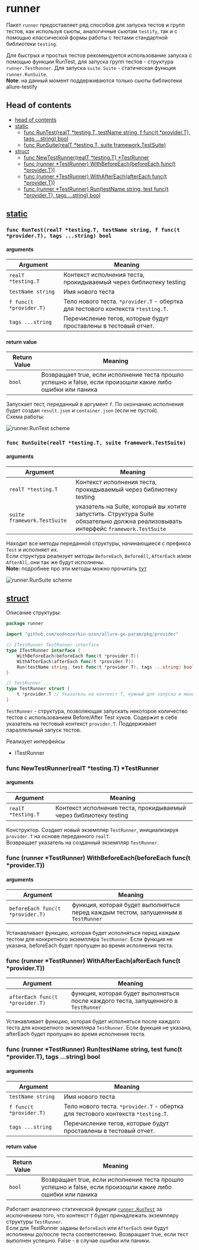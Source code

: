 # runner

Пакет `runner` предоставляет ряд способов для запуска тестов и групп тестов, как используя сьюты, аналогичные
сьютам `testify`, так и с помощью классической формы работы с тестами стандартной библиотеки `testing`.

Для быстрых и простых тестов рекомендуется использование запуска с помощью функции RunTest, для запуска групп тестов -
структура `runner.TestRunner`. Для запуска `suite.Suite` - статическая функция `runner.RunSuite`.<br>
**Note**: на данный момент поддерживаются только сьюты библиотеки allure-testify

## Head of contents

- [head of contents](#head-of-contents)
- [static](#static)
    - [func RunTest(realT *testing.T, testName string, f func(t *provider.T), tags ...string) bool](#func-runtestrealt-testingt-testname-string-f-funct-providert-tags-string-bool)
    - [func RunSuite(realT *testing.T, suite framework.TestSuite)](#func-runsuiterealt-testingt-suite-frameworktestsuite)
- [struct](#struct)
    - [func NewTestRunner(realT *testing.T) *TestRunner](#func-newtestrunnerrealt-testingt-testrunner)
    - [func (runner *TestRunner) WithBeforeEach(beforeEach func(t *provider.T))](#func-runner-testrunner-withbeforeeachbeforeeach-funct-providert)
    - [func (runner *TestRunner) WithAfterEach(afterEach func(t *provider.T))](#func-runner-testrunner-withaftereachaftereach-funct-providert)
    - [func (runner *TestRunner) Run(testName string, test func(t *provider.T), tags ...string) bool](#func-runner-testrunner-runtestname-string-test-funct-providert-tags-string-bool)

## [static](static.go)

### `func RunTest(realT *testing.T, testName string, f func(t *provider.T), tags ...string) bool`

#### arguments

| Argument | Meaning |
|---|---|
|`realT *testing.T`|Контекст исполнения теста, прокидываемый через библиотеку testing|
|`testName string`|Имя нового теста|
|`f func(t *provider.T)`|Тело нового теста. `*provider.T` - обертка для тестового контекста `*testing.T`.|
|`tags ...string`|Перечисление тегов, которые будут проставлены в тестовый отчет.|

#### return value

| Return Value | Meaning |
|---|---|
|`bool`|Возвращает true, если исполнение теста прошло успешно и false, если произошли какие либо ошибки или паника|

Запускает тест, переданный в аргумент `f`. По окончанию исполнения будет создан `result.json` и `container.json` (если
не пустой). <br>
Схема работы:

![](../../../.resources/scheme_runnerRunTest.png "runner.RunTest scheme")

### `func RunSuite(realT *testing.T, suite framework.TestSuite)`

#### arguments

| Argument | Meaning |
|---|---|
|`realT *testing.T`|Контекст исполнения теста, прокидываемый через библиотеку testing|
|`suite framework.TestSuite`|указатель на Suite, который вы хотите запустить. Структура Suite обязательно должна реализовывать интерфейс `framework.TestSuite`|

Находит все методы переданной структуры, начинающиеся с префикса `Test` и исполняет их. <br>
Если структура реализует методы `BeforeEach`, `BeforeAll`, `AfterEach` и/или `AfterAll`, они так же будут
исполнены. <br>
**Note:** подробнее про эти методы можно прочитать [тут](#beforeafters)

![](../../../.resources/scheme_runnerRunSuite.png "runner.RunSuite scheme")

## [struct](struct.go)

Описание структуры:

```go
package runner

import "github.com/eodnozerkin-ozon/allure-go-param/pkg/provider"

// ITestRunner TestRunner interface
type ITestRunner interface {
	WithBeforeEach(beforeEach func(t *provider.T))
	WithAfterEach(afterEach func(t *provider.T))
	Run(testName string, test func(t *provider.T), tags ...string) bool
}

// TestRunner ...
type TestRunner struct {
	t *provider.T // Указатель на контекст T, нужный для запуска и мониторинга тестов
}
```

`TestRunner` - структура, позволяющая запускать некоторое количество тестов с использованием Before/After Test хуков.
Содержит в себе указатель на тестовый контекст `provider.T`. Поддерживает параллельный запуск тестов.

Реализует интерфейсы

- ITestRunner

### func NewTestRunner(realT *testing.T) *TestRunner

#### arguments

| Argument | Meaning |
|---|---|
|`realT *testing.T`|Контекст исполнения теста, прокидываемый через библиотеку testing|

Конструктор. Создает новый экземпляр `TestRunner`, инициализируя `provider.T` на основе переданного `realT`.<br>
Возвращает указатель на созданный экземпляр `TestRunner`.

### func (runner *TestRunner) WithBeforeEach(beforeEach func(t *provider.T))

#### arguments

| Argument | Meaning |
|---|---|
|`beforeEach func(t *provider.T)`|функция, которая будет выполняться перед каждым тестом, запущенным в `TestRunner`|

Устанавливает функцию, которая будет исполняться перед каждым тестом для конкретного экземпляра `TestRunner`. Если
функция не указана, beforeEach будет пропущен во время исполнения теста.

### func (runner *TestRunner) WithAfterEach(afterEach func(t *provider.T))

| Argument | Meaning |
|---|---|
|`afterEach func(t *provider.T)`|функция, которая будет выполняться после каждого теста, запущенного в `TestRunner`|

Устанавливает функцию, которая будет исполняться после каждого теста для конкретного экземпляра `TestRunner`. Если
функция не указана, afterEach будет пропущен во время исполнения теста.

### func (runner *TestRunner) Run(testName string, test func(t *provider.T), tags ...string) bool

#### arguments

| Argument | Meaning |
|---|---|
|`testName string`|Имя нового теста|
|`f func(t *provider.T)`|Тело нового теста. `*provider.T` - обертка для тестового контекста `*testing.T`.|
|`tags ...string`|Перечисление тегов, которые будут проставлены в тестовый отчет.|

#### return value

| Return Value | Meaning |
|---|---|
|`bool`|Возвращает true, если исполнение теста прошло успешно и false, если произошли какие либо ошибки или паника|

Работает аналогично статической
функции [`runner.RunTest`](#func-runtestrealt-testingt-testname-string-f-funct-providert-tags-string-bool)
за исключением того, что контекст `T` будет принадлежать экземпляру структуры `TestRunner`.<br>
Если для TestRunner заданы `BeforeEach` или `AfterEach` они будут исполнены до/после теста соответственно. Возвращает
true, если тест выполнен успешно. False - в случае ошибки или паники.